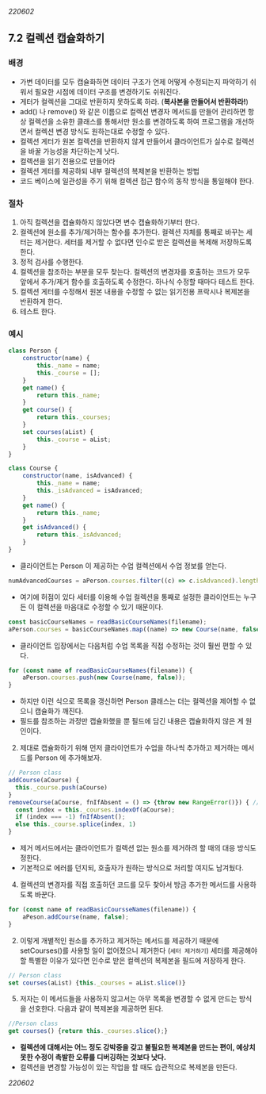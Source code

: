 _220602_

## 7.2 컬렉션 캡슐화하기

### 배경

- 가변 데이터를 모두 캡슐화하면 데이터 구조가 언제 어떻게 수정되는지 파악하기 쉬워서 필요한 시점에 데이터 구조를 변경하기도 쉬워진다.
- 게터가 컬렉션을 그대로 반환하지 못하도록 하라. (**복사본을 만들어서 반환하라!**)
- add() 나 remove() 와 같은 이름으로 컬렉션 변경자 메서드를 만들어 관리하면 항상 컬렉션을 소유한 클래스를 통해서만 원소를 변경하도록 하여 프로그램을 개선하면서 컬렉션 변경 방식도 원하는대로 수정할 수 있다.
- 컬렉션 게터가 원본 컬렉션을 반환하지 않게 만들어서 클라이언트가 실수로 컬렉션을 바꿀 가능성을 차단하는게 낫다.
- 컬렉션을 읽기 전용으로 만들어라
- 컬렉션 게터를 제공하되 내부 컬렉션의 복제본을 반환하는 방법
- 코드 베이스에 일관성을 주기 위해 컬렉션 접근 함수의 동작 방식을 통일해야 한다.

### 절차

1. 아직 컬렉션을 캡슐화하지 않았다면 변수 캡슐화하기부터 한다.
2. 컬렉션에 원소를 추가/제거하는 함수를 추가한다.
   컬렉션 자체를 통째로 바꾸는 세터는 제거한다. 세터를 제거할 수 없다면 인수로 받은 컬렉션을 복제해 저장하도록 한다.
3. 정적 검사를 수행한다.
4. 컬렉션을 참조하는 부분을 모두 찾는다. 컬렉션의 변경자를 호출하는 코드가 모두 앞에서 추가/제거 함수를 호출하도록 수정한다. 하나식 수정할 때마다 테스트 한다.
5. 컬렉션 게터를 수정해서 원본 내용을 수정할 수 없는 읽기전용 프락시나 복제본을 반환하게 한다.
6. 테스트 한다.

### 예시

```js
class Person {
	constructor(name) {
		this._name = name;
		this._course = [];
	}
	get name() {
		return this._name;
	}
	get course() {
		return this._courses;
	}
	set courses(aList) {
		this._course = aList;
	}
}

class Course {
	constructor(name, isAdvanced) {
		this._name = name;
		this._isAdvanced = isAdvanced;
	}
	get name() {
		return this._name;
	}
	get isAdvanced() {
		return this._isAdvanced;
	}
}
```

- 클라이언트는 Person 이 제공하는 수업 컬렉션에서 수업 정보를 얻는다.

```js
numAdvancedCourses = aPerson.courses.filter((c) => c.isAdvanced).length;
```

- 여기에 허점이 있다 세터를 이용해 수업 컬렉션을 통째로 설정한 클라이언트는 누구든 이 컬렉션을 마음대로 수정할 수 있기 때문이다.

```js
const basicCourseNames = readBasicCourseNames(filename);
aPerson.courses = basicCourseNames.map((name) => new Course(name, false));
```

- 클라이언트 입장에서는 다음처럼 수업 목록을 직접 수정하는 것이 훨씬 편할 수 있다.

```js
for (const name of readBasicCourseNames(filename)) {
	aPerson.courses.push(new Course(name, false));
}
```

- 하지만 이런 식으로 목록을 갱신하면 Person 클래스는 더는 컬렉션을 제어할 수 없으니 캡슐화가 깨진다.
- 필드를 참조하는 과정만 캡슐화했을 뿐 필드에 담긴 내용은 캡슐화하지 않은 게 원인이다.

2. 제대로 캡슐화하기 위해 먼저 클라이언트가 수업을 하나씩 추가하고 제거하는 메서드를 Person 에 추가해보자.

```js
// Person class
addCourse(aCourse) {
  this._course.push(aCourse)
}
removeCourse(aCourse, fnIfAbsent = () => {throw new RangeError()}) { // *&* 매개변수를 함수로 ?
  const index = this._courses.indexOf(aCourse);
  if (index === -1) fnIfAbsent();
  else this._course.splice(index, 1)
}
```

- 제거 메서드에서는 클라이언트가 컬렉션 없는 원소를 제거하려 할 때의 대응 방식도 정한다.
- 기본적으로 에러를 던지되, 호출자가 원하는 방식으로 처리할 여지도 남겨뒀다.

4. 컬렉션의 변경자를 직접 호출하던 코드를 모두 찾아서 방금 추가한 메서드를 사용하도록 바꾼다.

```js
for (const name of readBasicCoursseNames(filename)) {
	aPeson.addCourse(name, false);
}
```

2. 이렇게 개별적인 원소를 추가하고 제거하는 메서드를 제공하기 때문에 setCourses()를 사용할 일이 없어졌으니 제거한다 (`세터 제거하기`)
   세터를 제공해야 할 특별한 이유가 있다면 인수로 받은 컬렉션의 복제본을 필드에 저장하게 한다.

```js
// Person class
set courses(aList) {this._courses = aList.slice()}
```

5. 저자는 이 메서드들을 사용하지 않고서는 아무 목록을 변경할 수 없게 만드는 방식을 선호한다.
   다음과 같이 복제본을 제공하면 된다.

```js
//Person class
get courses() {return this._courses.slice();}
```

- **컬렉션에 대해서는 어느 정도 강박증을 갖고 불필요한 복제본을 만드는 편이, 예상치 못한 수정이 촉발한 오류를 디버깅하는 것보다 낫다.**
- 컬렉션을 변경할 가능성이 있는 작업을 할 때도 습관적으로 복제본을 만든다.

_220602_

